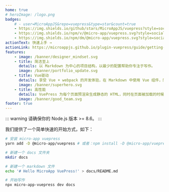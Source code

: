 ```yaml
---
home: true
# heroImage: /logo.png
badges:
    # - user=MicroAppJS&repo=vuepress&type=star&count=true
    - https://img.shields.io/github/stars/MicroAppJS/vuepress?style=social&logo=github
    - https://img.shields.io/npm/v/@micro-app/vuepress.svg?style=social&logo=npm
    - https://img.shields.io/npm/dm/@micro-app/vuepress.svg?style=social&logo=npm
actionText: 快速上手 →
actionLink: https://microappjs.github.io/plugin-vuepress/guide/getting-started
features:
    - image: /banner/designer_mindset.svg
    - title: 简洁至上
      details: 以 Markdown 为中心的项目结构，以最少的配置帮助你专注于写作。
      image: /banner/portfolio_update.svg
    - title: Vue驱动
      details: 享受 Vue + webpack 的开发体验，在 Markdown 中使用 Vue 组件，同时可以使用 Vue 来开发自定义主题。
      image: /banner/superhero.svg
    - title: 高性能
      details: VuePress 为每个页面预渲染生成静态的 HTML，同时在页面被加载的时候，将作为 SPA 运行。
      image: /banner/good_team.svg
footer: true
---
```


::: warning
请确保你的 Node.js 版本 >= 8.6。
:::

我们提供了一个简单快速的开始方式，如下：

```bash
# 安装 micro-app vuepress
yarn add -D @micro-app/vuepress # 或者：npm install -D @micro-app/vuepress

# 新建一个 docs 文件夹
mkdir docs

# 新建一个 markdown 文件
echo '# Hello MicroApp VuePress!' > docs/README.md

# 开始写作
npx micro-app-vuepress dev docs
```

